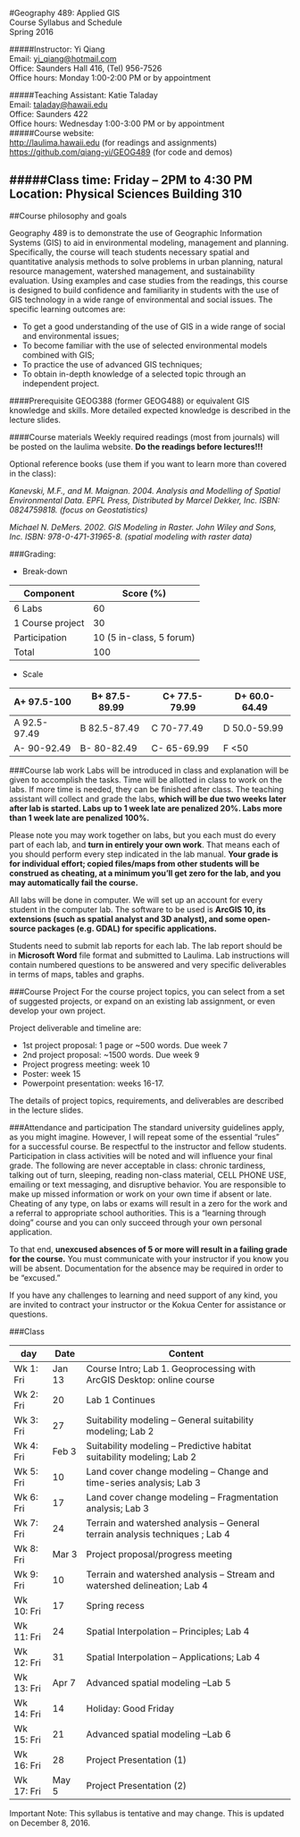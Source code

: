                              
#Geography 489: Applied GIS <br/>Course Syllabus and Schedule <br/>Spring 2016

#####Instructor: Yi Qiang <br/>Email: yi_qiang@hotmail.com <br/>Office: Saunders Hall 416, (Tel) 956-7526 <br/>Office hours: Monday 1:00-2:00 PM or by appointment

#####Teaching Assistant: Katie Taladay<br/>Email: taladay@hawaii.edu<br/>Office: Saunders 422 <br/>Office hours: Wednesday 1:00-3:00 PM or by appointment <br/>
#####Course website:<br/> http://laulima.hawaii.edu (for readings and assignments)<br/>https://github.com/qiang-yi/GEOG489 (for code and demos)

#####Class time: Friday – 2PM to 4:30 PM <br/>Location: Physical Sciences Building 310 
---


##Course philosophy and goals

Geography 489 is to demonstrate the use of Geographic Information Systems (GIS) to aid in environmental modeling, management and planning.  Specifically, the course will teach students necessary spatial and quantitative analysis methods to solve problems in urban planning, natural resource management, watershed management, and sustainability evaluation.  Using examples and case studies from the readings, this course is designed to build confidence and familiarity in students with the use of GIS technology in a wide range of environmental and social issues. The specific learning outcomes are:
* 	To get a good understanding of the use of GIS in a wide range of social and environmental issues;
* 	To become familiar with the use of selected environmental models combined with GIS;
* 	To practice the use of advanced GIS techniques;
* 	To obtain in-depth knowledge of a selected topic through an independent project.

####Prerequisite 
GEOG388 (former GEOG488) or equivalent GIS knowledge and skills.  More detailed expected knowledge is described in the lecture slides.

####Course materials
Weekly required readings (most from journals) will be posted on the laulima website. **Do the readings before lectures!!!**

Optional reference books (use them if you want to learn more than covered in the class):

*Kanevski, M.F., and M. Maignan. 2004. Analysis and Modelling of Spatial Environmental Data. EPFL Press, Distributed by Marcel Dekker, Inc. ISBN: 0824759818. (focus on Geostatistics)*

*Michael N. DeMers. 2002. GIS Modeling in Raster. John Wiley and Sons, Inc. ISBN: 978-0-471-31965-8. (spatial modeling with raster data)*

###Grading:
* Break-down

|Component	|Score (%)|
|---------|---------|
|6 Labs	|60|
|1 Course project	|30|
|Participation	|10 (5 in-class, 5 forum)| 
|Total	|100|

*	Scale

|A+ 97.5-100	|B+ 87.5-89.99	|C+ 77.5-79.99	|D+ 60.0-64.49|
|---------------|-------|--------|--------|
|A   92.5-97.49	|B   82.5-87.49	|C   70-77.49	|D   50.0-59.99|
|A-  90-92.49	|B-  80-82.49	|C-  65-69.99	|F   <50|

###Course lab work
Labs will be introduced in class and explanation will be given to accomplish the tasks.  Time will be allotted in class to work on the labs.  If more time is needed, they can be finished after class.  The teaching assistant will collect and grade the labs, **which will be due two weeks later after lab is started.  Labs up to 1 week late are penalized 20%. Labs more than 1 week late are penalized 100%.**

Please note you may work together on labs, but you each must do every part of each lab, and **turn in entirely your own work**.  That means each of you should perform every step indicated in the lab manual. **Your grade is for individual effort; copied files/maps from other students will be construed as cheating, at a minimum you’ll get zero for the lab, and you may automatically fail the course.**

All labs will be done in computer. We will set up an account for every student in the computer lab. The software to be used is **ArcGIS 10, its extensions (such as spatial analyst and 3D analyst), and some open-source packages (e.g. GDAL) for specific applications.**

Students need to submit lab reports for each lab. The lab report should be in **Microsoft Word** file format and submitted to Laulima. Lab instructions will contain numbered questions to be answered and very specific deliverables in terms of maps, tables and graphs.

###Course Project
For the course project topics, you can select from a set of suggested projects, or expand on an existing lab assignment, or even develop your own project. 

Project deliverable and timeline are:
*	1st project proposal: 1 page or ~500 words. Due week 7
*	2nd project proposal: ~1500 words. Due week 9
*	Project progress meeting: week 10
*	Poster: week 15
*	Powerpoint presentation: weeks 16-17.

The details of project topics, requirements, and deliverables are described in the lecture slides.

###Attendance and participation
The standard university guidelines apply, as you might imagine. However, I will repeat some of the essential “rules” for a successful course.  Be respectful to the instructor and fellow students.  Participation in class activities will be noted and will influence your final grade.  The following are never acceptable in class: chronic tardiness, talking out of turn, sleeping, reading non-class material, CELL PHONE USE, emailing or text messaging, and disruptive behavior.  You are responsible to make up missed information or work on your own time if absent or late.  Cheating of any type, on labs or exams will result in a zero for the work and a referral to appropriate school authorities.  This is a “learning through doing” course and you can only succeed through your own personal application.  

To that end, **unexcused absences of 5 or more will result in a failing grade for the course.**  You must communicate with your instructor if you know you will be absent.  Documentation for the absence may be required in order to be “excused.”  

If you have any challenges to learning and need support of any kind, you are invited to contract your instructor or the Kokua Center for assistance or questions.  


  
###Class

|day |   Date    |  Content|
|---|---|---|
|Wk 1: Fri	|Jan 13	|Course Intro; Lab 1. Geoprocessing with ArcGIS Desktop: online course|
|Wk 2: Fri	|20	|Lab 1 Continues|
|Wk 3: Fri	|27	|Suitability modeling – General suitability modeling; Lab 2|
|Wk 4: Fri	|Feb 3	|Suitability modeling – Predictive habitat suitability modeling; Lab 2|
|Wk 5: Fri	|10	|Land cover change modeling – Change and time-series analysis; Lab 3|
|Wk 6: Fri	|17	|Land cover change modeling  – Fragmentation analysis; Lab 3|
|Wk 7: Fri	|24	|Terrain and watershed analysis – General terrain analysis techniques ; Lab 4|
|Wk 8: Fri	|Mar 3	|Project proposal/progress meeting |
|Wk 9: Fri	|10	|Terrain and watershed analysis – Stream and watershed delineation; Lab 4|
|Wk 10: Fri	|17	|Spring recess|
|Wk 11: Fri	|24	|Spatial Interpolation –  Principles; Lab 4| 
|Wk 12: Fri	|31	|Spatial Interpolation – Applications; Lab 4|
|Wk 13: Fri	|Apr 7	|Advanced spatial modeling –Lab 5|
|Wk 14: Fri	|14	|Holiday: Good Friday |
|Wk 15: Fri	|21	|Advanced spatial modeling –Lab 6|
|Wk 16: Fri	|28	|Project Presentation (1)|
|Wk 17: Fri|	May 5	|Project Presentation (2)|





























Important Note: This syllabus is tentative and may change. This is updated on December 8, 2016. 
